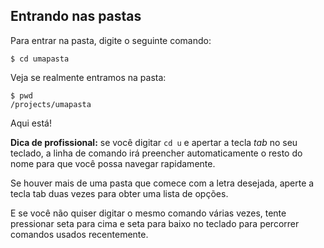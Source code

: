 ## Entrando nas pastas

Para entrar na pasta, digite o seguinte comando:

```
$ cd umapasta
```

Veja se realmente entramos na pasta:

```
$ pwd
/projects/umapasta
```
Aqui está!

**Dica de profissional:** se você digitar `cd u` e apertar a tecla _tab_ no seu teclado, a linha de comando irá preencher automaticamente o resto do nome para que você possa navegar rapidamente.

Se houver mais de uma pasta que comece com a letra desejada, aperte a tecla tab duas vezes para obter uma lista de opções.

E se você não quiser digitar o mesmo comando várias vezes, tente pressionar seta para cima e seta para baixo no teclado para percorrer comandos usados recentemente.
